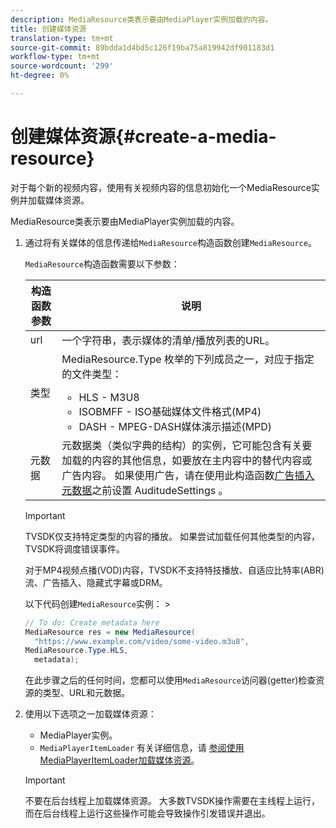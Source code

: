 ```yaml
---
description: MediaResource类表示要由MediaPlayer实例加载的内容。
title: 创建媒体资源
translation-type: tm+mt
source-git-commit: 89bdda1d4bd5c126f19ba75a819942df901183d1
workflow-type: tm+mt
source-wordcount: '299'
ht-degree: 0%

---
```



# 创建媒体资源{#create-a-media-resource}

对于每个新的视频内容，使用有关视频内容的信息初始化一个MediaResource实例并加载媒体资源。

MediaResource类表示要由MediaPlayer实例加载的内容。

1. 通过将有关媒体的信息传递给`MediaResource`构造函数创建`MediaResource`。

   `MediaResource`构造函数需要以下参数：

   <table id="table_22886D6770FB45E99D35D0B90E6CC302"> 
   <thead> 
   <tr> 
      <th colname="col1" class="entry"> 构造函数参数 </th> 
      <th colname="col2" class="entry"> 说明 </th> 
   </tr> 
   </thead>
   <tbody> 
   <tr> 
      <td colname="col1"> <span class="codeph"> url  </span> </td> 
      <td colname="col2"> 一个字符串，表示媒体的清单/播放列表的URL。 </td> 
   </tr> 
   <tr> 
      <td colname="col1"> <span class="codeph"> 类型  </span> </td> 
      <td colname="col2"> <span class="codeph"> MediaResource.Type </span>枚举的下列成员之一，对应于指定的文件类型： 
      <ul id="ul_C286ED3C31364B858A1C9AF3356E9282"> 
      <li id="li_25B24EF76D8849DE8764539F25E435FA"> <span class="codeph"> HLS  </span> - M3U8 </li> 
      <li id="li_1344A41B434D49229E392F1AAF9ECA81"> <span class="codeph"> ISOBMFF  </span> - ISO基础媒体文件格式(MP4) </li> 
      <li id="li_92392073B7334916B06B16570C51AC91"> <span class="codeph"> DASH  </span> - MPEG-DASH媒体演示描述(MPD) </li> 
      </ul> </td> 
   </tr> 
   <tr> 
      <td colname="col1"> <span class="codeph"> 元数据  </span> </td> 
      <td colname="col2"> <span class="codeph">元数据</span>类（类似字典的结构）的实例，它可能包含有关要加载的内容的其他信息，如要放在主内容中的替代内容或广告内容。 如果使用广告，请在使用此构造函数<a href="/help/programming/tvsdk-3x-android-prog/android-3x-advertising/ad-insertion/ad-insertion-metadata/android-3x-ad-insertion-metadata.md">广告插入元数据</a>之前设置<span class="codeph"> AuditudeSettings </span>。 </td> 
   </tr> 
   </tbody> 
   </table>

   >[!IMPORTANT]
   >
   >TVSDK仅支持特定类型的内容的播放。 如果尝试加载任何其他类型的内容，TVSDK将调度错误事件。
   >
   >对于MP4视频点播(VOD)内容，TVSDK不支持特技播放、自适应比特率(ABR)流、广告插入、隐藏式字幕或DRM。

   以下代码创建`MediaResource`实例：        >

   ```java
   // To do: Create metadata here 
   MediaResource res = new MediaResource( 
     "https://www.example.com/video/some-video.m3u8",  
   MediaResource.Type.HLS, 
     metadata); 
   ```

   在此步骤之后的任何时间，您都可以使用`MediaResource`访问器(getter)检查资源的类型、URL和元数据。

1. 使用以下选项之一加载媒体资源：

   * MediaPlayer实例。
   * `MediaPlayerItemLoader` 有关详细信息，请 [参阅使用MediaPlayerItemLoader加载媒体资源](../../../tvsdk-3x-android-prog/android-3x-content-playback-options-android2/mediaplayer-initialize-for-video/android-3x-media-resource-mediaplayeritemloader.md)。

   >[!IMPORTANT]
   >
   >不要在后台线程上加载媒体资源。 大多数TVSDK操作需要在主线程上运行，而在后台线程上运行这些操作可能会导致操作引发错误并退出。
